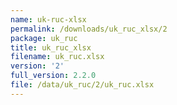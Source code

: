 ```yaml
---
name: uk-ruc-xlsx
permalink: /downloads/uk_ruc_xlsx/2
package: uk_ruc
title: uk_ruc_xlsx
filename: uk_ruc.xlsx
version: '2'
full_version: 2.2.0
file: /data/uk_ruc/2/uk_ruc.xlsx
---
```

